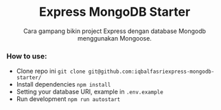 <h1 align="center">Express MongoDB Starter</h1>
<p align="center">Cara gampang bikin project Express dengan database Mongodb menggunakan Mongoose.</p>

### How to use:
- Clone repo ini 
  `git clone git@github.com:iqbalfasriexpress-mongodb-starter/`
- Install dependencies
  `npm install`
- Setting your database URI, example in
  `.env.example`
- Run development
  `npm run autostart`
